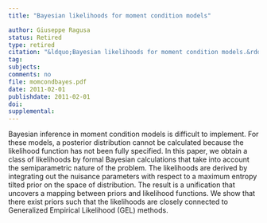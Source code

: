```yaml
---
title: "Bayesian likelihoods for moment condition models"

author: Giuseppe Ragusa
status: Retired
type: retired
citation: "&ldquo;Bayesian likelihoods for moment condition models.&rdquo;"
tag:
subjects:
comments: no
file: momcondbayes.pdf
date: 2011-02-01
publishdate: 2011-02-01
doi: 
supplemental: 
---
```


Bayesian inference in moment condition models is difficult to implement. For these models, a posterior distribution cannot be calculated because the likelihood function has not been fully specified. In this paper, we obtain a class of likelihoods by formal Bayesian calculations that take into account the semiparametric nature of the problem. The likelihoods are derived by integrating out the nuisance parameters with respect to a maximum entropy tilted prior on the space of distribution. The result is a unification that uncovers a mapping between priors and likelihood functions. We show that there exist priors such that the likelihoods are closely connected to Generalized Empirical Likelihood (GEL) methods.